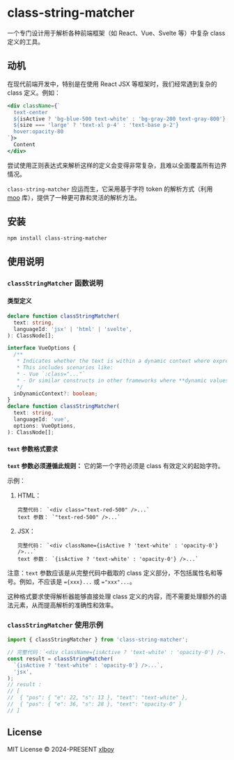 # class-string-matcher

一个专门设计用于解析各种前端框架（如 React、Vue、Svelte 等）中复杂 class 定义的工具。

## 动机

在现代前端开发中，特别是在使用 React JSX 等框架时，我们经常遇到复杂的 class 定义。例如：

```jsx
<div className={`
  text-center
  ${isActive ? 'bg-blue-500 text-white' : 'bg-gray-200 text-gray-800'}
  ${size === 'large' ? 'text-xl p-4' : 'text-base p-2'}
  hover:opacity-80
`}>
  Content
</div>
```

尝试使用正则表达式来解析这样的定义会变得非常复杂，且难以全面覆盖所有边界情况。

`class-string-matcher` 应运而生，它采用基于字符 token 的解析方式（利用 [moo](https://github.com/no-context/moo) 库），提供了一种更可靠和灵活的解析方法。

## 安装

```bash
npm install class-string-matcher
```

## 使用说明

### `classStringMatcher` 函数说明

#### 类型定义

```typescript
declare function classStringMatcher(
  text: string,
  languageId: 'jsx' | 'html' | 'svelte',
): ClassNode[];

interface VueOptions {
  /**
   * Indicates whether the text is within a dynamic context where expressions are allowed.
   * This includes scenarios like:
   * - Vue `:class="..."`
   * - Or similar constructs in other frameworks where **dynamic values** can be used for class names.
   */
  inDynamicContext?: boolean;
}
declare function classStringMatcher(
  text: string,
  languageId: 'vue',
  options: VueOptions,
): ClassNode[];
```

#### `text` 参数格式要求

**`text` 参数必须遵循此规则：** 它的第一个字符必须是 class 有效定义的起始字符。

示例：

1. HTML：

   ```
   完整代码： `<div class="text-red-500" />...`
   text 参数： `"text-red-500" />...`
   ```

2. JSX：
   ```
   完整代码： `<div className={isActive ? 'text-white' : 'opacity-0'} />...`
   text 参数： `{isActive ? 'text-white' : 'opacity-0'} />...`
   ```

注意：`text` 参数应该是从完整代码中截取的 class 定义部分，不包括属性名和等号。例如，不应该是 `={xxx}...` 或 `="xxx"...`。

这种格式要求使得解析器能够直接处理 class 定义的内容，而不需要处理额外的语法元素，从而提高解析的准确性和效率。

### `classStringMatcher` 使用示例

```javascript
import { classStringMatcher } from 'class-string-matcher';

// 完整代码：`<div className={isActive ? 'text-white' : 'opacity-0'} />...`
const result = classStringMatcher(
  `{isActive ? 'text-white' : 'opacity-0'} />...`,
  'jsx',
);
// result :
// [
//  { "pos": { "e": 22, "s": 13 }, "text": "text-white" },
//  { "pos": { "e": 36, "s": 28 }, "text": "opacity-0" }
// ]
```

## License

MIT License © 2024-PRESENT [xlboy](https://github.com/xlboy)

